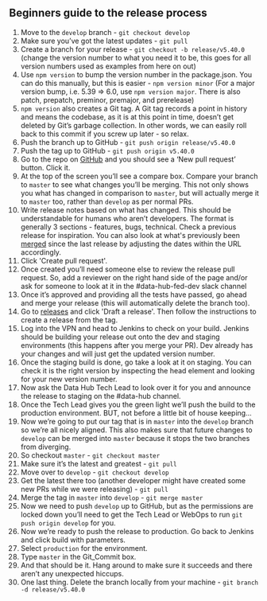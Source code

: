 ## Beginners guide to the release process

1. Move to the `develop` branch - `git checkout develop`
2. Make sure you’ve got the latest updates - `git pull`
3. Create a branch for your release  - `git checkout -b release/v5.40.0` (change the version number to what you need it to be, this goes for all version numbers used as examples from here on out)
4. Use `npm version` to bump the version number in the package.json. You can do this manually, but this is easier - `npm version minor`
(For a major version bump, i.e. 5.39 => 6.0, use `npm version major`. There is also patch, prepatch, preminor, premajor, and prerelease)
5. `npm version` also creates a Git tag. A Git tag records a point in history and means the codebase, as it is at this point in time, doesn’t get deleted by Git’s garbage collection. In other words, we can easily roll back to this commit if you screw up later - so relax.
6. Push the branch up to GitHub - `git push origin release/v5.40.0`
7. Push the tag up to GitHub - `git push origin v5.40.0`
8. Go to the repo on [GitHub](https://github.com/uktrade/data-hub-frontend) and you should see a ‘New pull request’ button. Click it.
9. At the top of the screen you’ll see a compare box. Compare your branch to `master` to see what changes you’ll be merging. This not only shows you what has changed in comparison to `master`, but will actually merge it to `master` too, rather than `develop` as per normal PRs.
10. Write release notes based on what has changed. This should be understandable for humans who aren’t developers. The format is generally 3 sections - features, bugs, technical. Check a previous release for inspiration. You can also look at what's previously been [merged](https://github.com/uktrade/data-hub-frontend/pulls?utf8=%E2%9C%93&q=is%3Apr+merged%3A%3E%3D2019-11-06) since the last release by adjusting the dates within the URL accordingly.
11. Click 'Create pull request'.
12. Once created you’ll need someone else to review the release pull request. So, add a reviewer on the right hand side of the page and/or ask for someone to look at it in the #data-hub-fed-dev slack channel
13. Once it’s approved and providing all the tests have passed, go ahead and merge your release (this will automatically delete the branch too).
14. Go to [releases](https://github.com/uktrade/data-hub-frontend/releases) and click 'Draft a release'. Then follow the instructions to create a release from the tag.
15. Log into the VPN and head to Jenkins to check on your build. Jenkins should be building your release out onto the dev and staging environments (this happens after you merge your PR). Dev already has your changes and will just get the updated version number.
16. Once the staging build is done, go take a look at it on staging. You can check it is the right version by inspecting the head element and looking for your new version number.
17. Now ask the Data Hub Tech Lead to look over it for you and announce the release to staging on the #data-hub channel.
18. Once the Tech Lead gives you the green light we’ll push the build to the production environment. BUT, not before a little bit of house keeping...
19. Now we’re going to put our tag that is in `master` into the `develop` branch so we’re all nicely aligned. This also makes sure that future changes to `develop` can be merged into `master` because it stops the two branches from diverging.
20. So checkout `master` - `git checkout master`
21. Make sure it’s the latest and greatest - `git pull`
22. Move over to `develop` - `git checkout develop`
23. Get the latest there too (another developer might have created some new PRs while we were releasing) - `git pull`
24. Merge the tag in `master` into `develop` - `git merge master`
25. Now we need to push `develop` up to GitHub, but as the permissions are locked down you’ll need to get the Tech Lead or WebOps to run `git push origin develop` for you.
26. Now we’re ready to push the release to production. Go back to Jenkins and click build with parameters.
27. Select `production` for the environment.
28. Type `master` in the Git_Commit box.
29. And that should be it. Hang around to make sure it succeeds and there aren’t any unexpected hiccups.
30. One last thing. Delete the branch locally from your machine - `git branch -d release/v5.40.0`
